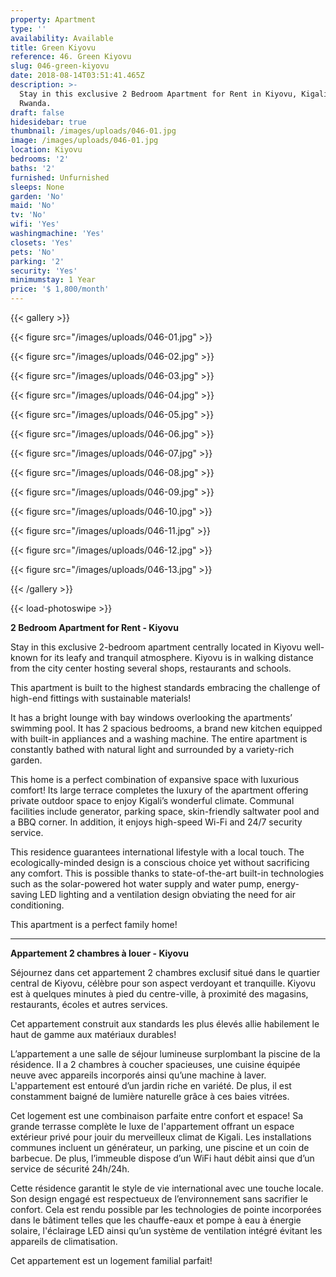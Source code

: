 ```yaml
---
property: Apartment
type: ''
availability: Available
title: Green Kiyovu
reference: 46. Green Kiyovu
slug: 046-green-kiyovu
date: 2018-08-14T03:51:41.465Z
description: >-
  Stay in this exclusive 2 Bedroom Apartment for Rent in Kiyovu, Kigali,
  Rwanda.
draft: false
hidesidebar: true
thumbnail: /images/uploads/046-01.jpg
image: /images/uploads/046-01.jpg
location: Kiyovu
bedrooms: '2'
baths: '2'
furnished: Unfurnished
sleeps: None
garden: 'No'
maid: 'No'
tv: 'No'
wifi: 'Yes'
washingmachine: 'Yes'
closets: 'Yes'
pets: 'No'
parking: '2'
security: 'Yes'
minimumstay: 1 Year
price: '$ 1,800/month'
---
```

{{< gallery >}}

{{< figure src="/images/uploads/046-01.jpg" >}}

{{< figure src="/images/uploads/046-02.jpg" >}}

{{< figure src="/images/uploads/046-03.jpg" >}}

{{< figure src="/images/uploads/046-04.jpg" >}}

{{< figure src="/images/uploads/046-05.jpg" >}}

{{< figure src="/images/uploads/046-06.jpg" >}}

{{< figure src="/images/uploads/046-07.jpg" >}}

{{< figure src="/images/uploads/046-08.jpg" >}}

{{< figure src="/images/uploads/046-09.jpg" >}}

{{< figure src="/images/uploads/046-10.jpg" >}}

{{< figure src="/images/uploads/046-11.jpg" >}}

{{< figure src="/images/uploads/046-12.jpg" >}}

{{< figure src="/images/uploads/046-13.jpg" >}}

{{< /gallery >}}

{{< load-photoswipe >}}

**2 Bedroom Apartment for Rent - Kiyovu**

Stay in this exclusive 2-bedroom apartment centrally located in Kiyovu well-known for its leafy and tranquil atmosphere. Kiyovu is in walking distance from the city center hosting several shops, restaurants and schools.

This apartment is built to the highest standards embracing the challenge of high-end fittings with sustainable materials!

It has a bright lounge with bay windows overlooking the apartments’ swimming pool. It has 2 spacious bedrooms, a brand new kitchen equipped with built-in appliances and a washing machine. The entire apartment is constantly bathed with natural light and surrounded by a variety-rich garden.

This home is a perfect combination of expansive space with luxurious comfort! Its large terrace completes the luxury of the apartment offering private outdoor space to enjoy Kigali’s wonderful climate. Communal facilities include generator, parking space, skin-friendly saltwater pool and a BBQ corner. In addition, it enjoys high-speed Wi-Fi and 24/7 security service.

This residence guarantees international lifestyle with a local touch. The ecologically-minded design is a conscious choice yet without sacrificing any comfort. This is possible thanks to state-of-the-art built-in technologies such as the solar-powered hot water supply and water pump, energy-saving LED lighting and a ventilation design obviating the need for air conditioning.

This apartment is a perfect family home!

---

**Appartement 2 chambres à louer - Kiyovu**

Séjournez dans cet appartement 2 chambres exclusif situé dans le quartier central de Kiyovu, célèbre pour son aspect verdoyant et tranquille. Kiyovu est à quelques minutes à pied du centre-ville, à proximité des magasins, restaurants, écoles et autres services.

Cet appartement construit aux standards les plus élevés allie habilement le haut de gamme aux matériaux durables!

L’appartement a une salle de séjour lumineuse surplombant la piscine de la résidence. Il a 2 chambres à coucher spacieuses, une cuisine équipée neuve avec appareils incorporés ainsi qu’une machine à laver. L'appartement est entouré d’un jardin riche en variété. De plus, il est constamment baigné de lumière naturelle grâce à ces baies vitrées.

Cet logement est une combinaison parfaite entre confort et espace! Sa grande terrasse complète le luxe de l'appartement offrant un espace extérieur privé pour jouir du merveilleux climat de Kigali. Les installations communes incluent un générateur, un parking, une piscine et un coin de barbecue. De plus, l’immeuble dispose d’un WiFi haut débit ainsi que d’un service de sécurité 24h/24h.

Cette résidence garantit le style de vie international avec une touche locale. Son design engagé est respectueux de l’environnement sans sacrifier le confort. Cela est rendu possible par les technologies de pointe incorporées dans le bâtiment telles que les chauffe-eaux et pompe à eau à énergie solaire, l'éclairage LED ainsi qu’un système de ventilation intégré évitant les appareils de climatisation.

Cet appartement est un logement familial parfait!
